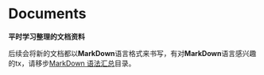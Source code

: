 # Documents
**平时学习整理的文档资料**

后续会将新的文档都以**MarkDown**语言格式来书写，有对**MarkDown**语言感兴趣的tx，请移步[MarkDown 语法汇总](https://github.com/hugoYe/Documents/tree/master/MarkDown%20%E8%AF%AD%E6%B3%95%E6%B1%87%E6%80%BB)目录。
